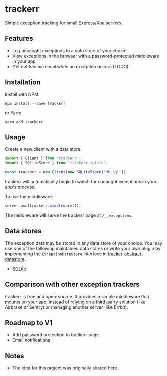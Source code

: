 # trackerr

Simple exception tracking for small Express/Koa servers.

## Features

- Log uncaught exceptions to a data store of your choice
- View exceptions in the browser with a password-protected middleware in your app
- Get notified via email when an exception occurs (TODO)

## Installation

Install with NPM:

```shell
npm install --save trackerr
```

or Yarn:

```shell
yarn add trackerr
```

## Usage

Create a new client with a data store:

```js
import { Client } from 'trackerr';
import { SQLiteStore } from 'trackerr-sqlite';

const trackerr = new Client(new SQLiteStore('db.sql'));
```

trackerr will automatically begin to watch for uncaught exceptions in your app's process.

To use the middleware:

```js
server.use(trackerr.middleware());
```

The middleware will serve the trackerr page at `/__exceptions`.

## Data stores

The exception data may be stored in any data store of your choice. You may use one of the following maintained data stores or write your own plugin by implementing the `ExceptionDataStore` interface in [tracker-abstract-datastore](https://github.com/chidiwilliams/trackerr-abstract-exception-store).

- [SQLite](https://github.com/chidiwilliams/trackerr-sqlite)

## Comparison with other exception trackers

trackerr is free and open-source. It provides a simple middleware that mounts on your app, instead of relying on a third-party solution (like Airbrake or Sentry) or managing another server (like Errbit).

## Roadmap to V1

- Add password protection to trackerr page
- Email notifications

## Notes

- The idea for this project was originally shared [here](https://github.com/open-source-ideas/open-source-ideas/issues/15#issue-183618259).
